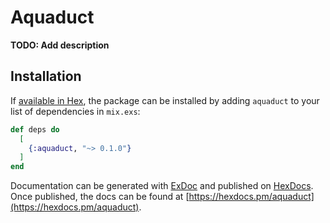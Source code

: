 # Aquaduct

**TODO: Add description**

## Installation

If [available in Hex](https://hex.pm/docs/publish), the package can be installed
by adding `aquaduct` to your list of dependencies in `mix.exs`:

```elixir
def deps do
  [
    {:aquaduct, "~> 0.1.0"}
  ]
end
```

Documentation can be generated with [ExDoc](https://github.com/elixir-lang/ex_doc)
and published on [HexDocs](https://hexdocs.pm). Once published, the docs can
be found at [https://hexdocs.pm/aquaduct](https://hexdocs.pm/aquaduct).

